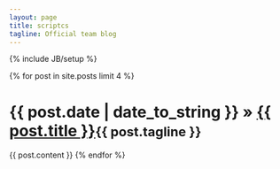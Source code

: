 ```yaml
---
layout: page
title: scriptcs
tagline: Official team blog
---
```

{% include JB/setup %}

{% for post in site.posts limit 4 %}
<h1><span>{{ post.date | date_to_string }}</span> &raquo; <a href="{{ BASE_PATH }}{{ post.url }}">{{ post.title }}</a><small>{{ post.tagline }}</small></h1>
{{ post.content }}
{% endfor %}
